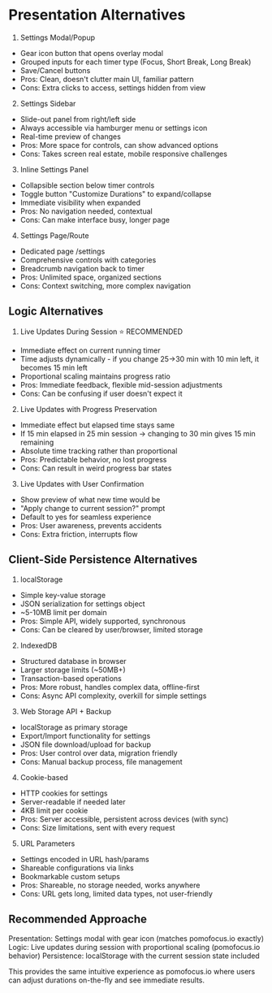 # Presentation Alternatives

  1. Settings Modal/Popup

  - Gear icon button that opens overlay modal
  - Grouped inputs for each timer type (Focus, Short Break, Long Break)
  - Save/Cancel buttons
  - Pros: Clean, doesn't clutter main UI, familiar pattern
  - Cons: Extra clicks to access, settings hidden from view

  2. Settings Sidebar

  - Slide-out panel from right/left side
  - Always accessible via hamburger menu or settings icon
  - Real-time preview of changes
  - Pros: More space for controls, can show advanced options
  - Cons: Takes screen real estate, mobile responsive challenges

  3. Inline Settings Panel

  - Collapsible section below timer controls
  - Toggle button "Customize Durations" to expand/collapse
  - Immediate visibility when expanded
  - Pros: No navigation needed, contextual
  - Cons: Can make interface busy, longer page

  4. Settings Page/Route

  - Dedicated page /settings
  - Comprehensive controls with categories
  - Breadcrumb navigation back to timer
  - Pros: Unlimited space, organized sections
  - Cons: Context switching, more complex navigation

## Logic Alternatives


  1. Live Updates During Session ⭐ RECOMMENDED

  - Immediate effect on current running timer
  - Time adjusts dynamically - if you change 25→30 min with 10 min left, it becomes 15 min left
  - Proportional scaling maintains progress ratio
  - Pros: Immediate feedback, flexible mid-session adjustments
  - Cons: Can be confusing if user doesn't expect it

  2. Live Updates with Progress Preservation

  - Immediate effect but elapsed time stays same
  - If 15 min elapsed in 25 min session → changing to 30 min gives 15 min remaining
  - Absolute time tracking rather than proportional
  - Pros: Predictable behavior, no lost progress
  - Cons: Can result in weird progress bar states

  3. Live Updates with User Confirmation

  - Show preview of what new time would be
  - "Apply change to current session?" prompt
  - Default to yes for seamless experience
  - Pros: User awareness, prevents accidents
  - Cons: Extra friction, interrupts flow

## Client-Side Persistence Alternatives

  1. localStorage

  - Simple key-value storage
  - JSON serialization for settings object
  - ~5-10MB limit per domain
  - Pros: Simple API, widely supported, synchronous
  - Cons: Can be cleared by user/browser, limited storage

  2. IndexedDB

  - Structured database in browser
  - Larger storage limits (~50MB+)
  - Transaction-based operations
  - Pros: More robust, handles complex data, offline-first
  - Cons: Async API complexity, overkill for simple settings

  3. Web Storage API + Backup

  - localStorage as primary storage
  - Export/Import functionality for settings
  - JSON file download/upload for backup
  - Pros: User control over data, migration friendly
  - Cons: Manual backup process, file management

  4. Cookie-based

  - HTTP cookies for settings
  - Server-readable if needed later
  - 4KB limit per cookie
  - Pros: Server accessible, persistent across devices (with sync)
  - Cons: Size limitations, sent with every request

  5. URL Parameters

  - Settings encoded in URL hash/params
  - Shareable configurations via links
  - Bookmarkable custom setups
  - Pros: Shareable, no storage needed, works anywhere
  - Cons: URL gets long, limited data types, not user-friendly

## Recommended Approache

  Presentation: Settings modal with gear icon (matches pomofocus.io exactly)
  Logic: Live updates during session with proportional scaling (pomofocus.io behavior)
  Persistence: localStorage with the current session state included

  This provides the same intuitive experience as pomofocus.io where users can adjust durations on-the-fly and see immediate results.


